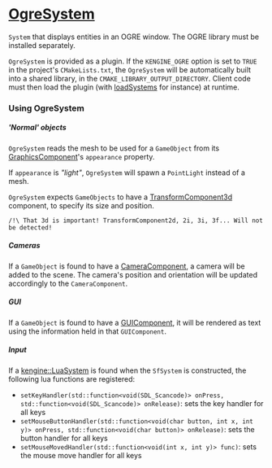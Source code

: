 # [OgreSystem](OgreSystem.hpp)

`System` that displays entities in an OGRE window. The OGRE library must be installed separately.

`OgreSystem` is provided as a plugin. If the `KENGINE_OGRE` option is set to `TRUE` in the project's `CMakeLists.txt`, the `OgreSystem` will be automatically built into a shared library, in the `CMAKE_LIBRARY_OUTPUT_DIRECTORY`. Client code must then load the plugin (with [loadSystems](../../../SystemManager.md) for instance) at runtime.

### Using OgreSystem

##### 'Normal' objects

`OgreSystem` reads the mesh to be used for a `GameObject` from its [GraphicsComponent](../../components/GraphicsComponent.md)'s `appearance` property.

If `appearance` is *"light"*, `OgreSystem` will spawn a `PointLight` instead of a mesh.

`OgreSystem` expects `GameObjects` to have a [TransformComponent3d](../../components/TransformComponent.md) component, to specify its size and position.

```
/!\ That 3d is important! TransformComponent2d, 2i, 3i, 3f... Will not be detected!
```

##### Cameras

If a `GameObject` is found to have a [CameraComponent](../../components/CameraComponent.hpp), a camera will be added to the scene. The camera's position and orientation will be updated accordingly to the `CameraComponent`.

##### GUI

If a `GameObject` is found to have a [GUIComponent](../../components/GUIComponent.md), it will be rendered as text using the information held in that `GUIComponent`.

##### Input


If a [kengine::LuaSystem](../../systems/LuaSystem.md) is found when the `SfSystem` is constructed, the following lua functions are registered:

* `setKeyHandler(std::function<void(SDL_Scancode)> onPress, std::function<void(SDL_Scancode)> onRelease)`: sets the key handler for all keys
* `setMouseButtonHandler(std::function<void(char button, int x, int y)> onPress, std::function<void(char button)> onRelease)`: sets the button handler for all keys
* `setMouseMovedHandler(std::function<void(int x, int y)> func)`: sets the mouse move handler for all keys

